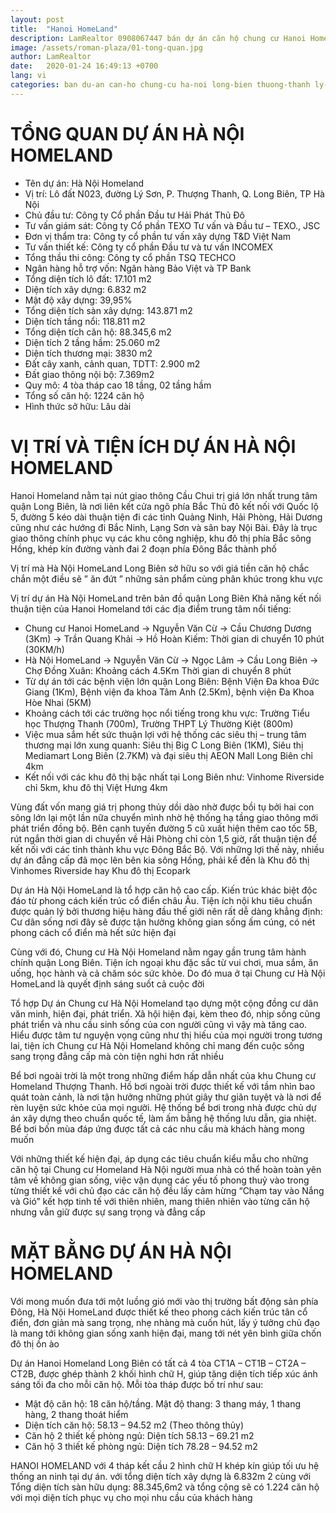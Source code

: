 ```yaml
---
layout: post
title:  "Hanoi HomeLand"
description: LamRealtor 0908067447 bán dự án căn hộ chung cư Hanoi Homeland ở Hà Nội Long Biên Thượng Thanh Lý Sơn
image: /assets/roman-plaza/01-tong-quan.jpg
author: LamRealtor
date:   2020-01-24 16:49:13 +0700
lang: vi
categories: ban du-an can-ho chung-cu ha-noi long-bien thuong-thanh ly-son
---
```


# TỔNG QUAN DỰ ÁN HÀ NỘI HOMELAND

* Tên dự án: Hà Nội Homeland
* Vị trí: Lô đất N023, đường Lý Sơn, P. Thượng Thanh, Q. Long Biên, TP Hà Nội
* Chủ đầu tư: Công ty Cổ phần Đầu tư Hải Phát Thủ Đô
* Tư vấn giám sát: Công ty Cổ phần TEXO Tư vấn và Đầu tư – TEXO., JSC
* Đơn vị thẩm tra: Công ty cổ phần tư vấn xây dựng T&D Việt Nam
* Tư vấn thiết kế: Công ty cổ phần Đầu tư và tư vấn INCOMEX
* Tổng thầu thi công: Công ty cổ phần TSQ TECHCO
* Ngân hàng hỗ trợ vốn: Ngân hàng Bảo Việt và TP Bank
* Tổng diện tích lô đất: 17.101 m2
* Diện tích xây dựng: 6.832 m2
* Mật độ xây dựng: 39,95%
* Tổng diện tích sàn xây dựng: 143.871 m2
* Diện tích tầng nổi: 118.811 m2
* Tổng diện tích căn hộ: 88.345,6 m2
* Diện tích 2 tầng hầm: 25.060 m2
* Diện tích thương mại: 3830 m2
* Đất cây xanh, cảnh quan, TDTT: 2.900 m2
* Đất giao thông nội bộ: 7.369m2
* Quy mô: 4 tòa tháp cao 18 tầng, 02 tầng hầm
* Tổng số căn hộ: 1224 căn hộ
* Hình thức sở hữu: Lâu dài

# VỊ TRÍ VÀ TIỆN ÍCH DỰ ÁN HÀ NỘI HOMELAND

Hanoi Homeland nằm tại nút giao thông Cầu Chui trị giá lớn nhất trung tâm quận Long Biên, là nơi liên kết cửa ngõ phía Bắc Thủ đô kết nối với Quốc lộ 5, đường 5 kéo dài thuận tiện đi các tỉnh Quảng Ninh, Hải Phòng, Hải Dương cũng như các hướng đi Bắc Ninh, Lạng Sơn và sân bay Nội Bài. Đây là trục giao thông chính phục vụ các khu công nghiệp, khu đô thị phía Bắc sông Hồng, khép kín đường vành đai 2 đoạn phía Đông Bắc thành phố

Vị trí mà Hà Nội HomeLand Long Biên sở hữu so với giá tiền căn hộ chắc chắn một điều sẽ ” ăn đứt ” những sản phẩm cùng phân khúc trong khu vực

Vị trí dự án Hà Nội HomeLand trên bản đồ quận Long Biên Khả năng kết nối thuận tiện của Hanoi Homeland tới các địa điểm trung tâm nổi tiếng:

* Chung cư Hanoi HomeLand -> Nguyễn Văn Cừ -> Cầu Chương Dương (3Km) -> Trần Quang Khải -> Hồ Hoàn Kiếm: Thời gian di chuyển 10 phút (30KM/h)
* Hà Nội HomeLand -> Nguyễn Văn Cừ -> Ngọc Lâm -> Cầu Long Biên -> Chợ Đồng Xuân: Khoảng cách 4.5Km Thời gian di chuyển 8 phút
* Từ dự án tới các bệnh viện lớn quận Long Biên: Bệnh Viện Đa khoa Đức Giang (1Km), Bệnh viện đa khoa Tâm Anh (2.5Km), bệnh viện Đa Khoa Hòe Nhai (5KM)
* Khoảng cách tới các trường học nổi tiếng trong khu vực: Trường Tiểu học Thượng Thanh (700m), Trường THPT Lý Thường Kiệt (800m)
* Việc mua sắm hết sức thuận lợi với hệ thống các siêu thị – trung tâm thương mại lớn xung quanh: Siêu thị Big C Long Biên (1KM), Siêu thị Mediamart Long Biên (2.7KM) và đại siêu thị AEON Mall Long Biên chỉ 4km
* Kết nối với các khu đô thị bậc nhất tại Long Biên như: Vinhome Riverside chỉ 5km, khu đô thị Việt Hưng 4km

Vùng đất vốn mang giá trị phong thủy dồi dào nhờ được bồi tụ bởi hai con sông lớn lại một lần nữa chuyển mình nhờ hệ thống hạ tầng giao thông mới phát triển đồng bộ. Bên cạnh tuyến đường 5 cũ xuất hiện thêm cao tốc 5B, rút ngắn thời gian di chuyển về Hải Phòng chỉ còn 1,5 giờ, rất thuận tiện để kết nối với các tỉnh thành khu vực Đông Bắc Bộ. Với những lợi thế này, nhiều dự án đẳng cấp đã mọc lên bên kia sông Hồng, phải kể đến là Khu đô thị Vinhomes Riverside hay Khu đô thị Ecopark

Dự án Hà Nội HomeLand là tổ hợp căn hộ cao cấp. Kiến trúc khác biệt độc đáo từ phong cách kiến trúc cổ điển châu Âu. Tiện ích nội khu tiêu chuẩn được quản lý bởi thương hiệu hàng đầu thế giới nên rất dễ dàng khẳng định: Cư dân sống nơi đây sẽ được tận hưởng không gian sống ấm cúng, có nét phong cách cổ điển mà hết sức hiện đại

Cùng với đó, Chung cư Hà Nội Homeland nằm ngay gần trung tâm hành chính quận Long Biên. Tiện ích ngoại khu đặc sắc từ vui chơi, mua sắm, ăn uống, học hành và cả chăm sóc sức khỏe. Do đó mua ở tại Chung cư Hà Nội HomeLand là quyết định sáng suốt cả cuộc đời

Tổ hợp Dự án Chung cư Hà Nội Homeland tạo dựng một cộng đồng cư dân văn minh, hiện đại, phát triển. Xã hội hiện đại, kèm theo đó, nhịp sống cũng phát triển và nhu cầu sinh sống của con người cũng vì vậy mà tăng cao. Hiểu được tâm tư nguyện vọng cũng như thị hiếu của mọi người trong tương lai, tiện ích Chung cư Hà Nội Homeland không chỉ mang đến cuộc sống sang trọng đẳng cấp mà còn tiện nghi hơn rất nhiều

Bể bơi ngoài trời là một trong những điểm hấp dẫn nhất của khu Chung cư Homeland Thượng Thanh. Hồ bơi ngoài trời được thiết kế với tầm nhìn bao quát toàn cảnh, là nơi tận hưởng những phút giây thư giãn tuyệt và là nơi để rèn luyện sức khỏe của mọi người. Hệ thống bể bơi trong nhà được chủ dự án xây dựng theo chuẩn quốc tế, làm ấm bằng hệ thống lưu dẫn, gia nhiệt. Bể bơi bốn mùa đáp ứng được tất cả các nhu cầu mà khách hàng mong muốn

Với những thiết kế hiện đại, áp dụng các tiêu chuẩn kiểu mẫu cho những căn hộ tại Chung cư Homeland Hà Nội người mua nhà có thể hoàn toàn yên tâm về không gian sống, việc vận dụng các yếu tố phong thuỷ vào trong từng thiết kế với chủ đạo các căn hộ đều lấy cảm hừng “Chạm tay vào Nắng và Gió” kết hợp tinh tế với thiên nhiên, mang thiên nhiên vào từng căn hộ nhưng vẫn giữ được sự sang trọng và đẳng cấp

# MẶT BẰNG DỰ ÁN HÀ NỘI HOMELAND

Với mong muốn đưa tới một luồng gió mới vào thị trường bất động sản phía Đông, Hà Nội HomeLand được thiết kế theo phong cách kiến trúc tân cổ điển, đơn giản mà sang trọng, nhẹ nhàng mà cuốn hút, lấy ý  tưởng chủ đạo là mang tới không gian sống xanh hiện đại, mang tới nét yên bình giữa chốn đô thị ồn ào

Dự án Hanoi Homeland Long Biên có tất cả 4 tòa CT1A – CT1B – CT2A – CT2B, được ghép thành 2 khối hình chữ H, giúp tăng diện tích tiếp xúc ánh sáng tối đa cho mỗi căn hộ. Mỗi tòa tháp được bố trí như sau:

* Mật độ căn hộ: 18 căn hộ/tầng. Mật độ thang: 3 thang máy, 1 thang hàng, 2 thang thoát hiểm
* Diện tích căn hộ: 58.13 – 94.52 m2 (Theo thông thủy)
* Căn hộ 2 thiết kế phòng ngủ: Diện tích 58.13 – 69.21 m2
* Căn hộ 3 thiết kế phòng ngủ: Diện tích 78.28 – 94.52 m2

HANOI HOMELAND với 4 tháp kết cầu 2 hình chữ H khép kín giúp tối ưu hệ thống an ninh tại dự án. với tổng diện tích xây dựng là 6.832m 2 cùng với Tổng diện tích sàn hữu dụng: 88.345,6m2 và tổng cộng sẽ có 1.224 căn hộ với mọi diện tích phục vụ cho mọi nhu cầu của khách hàng